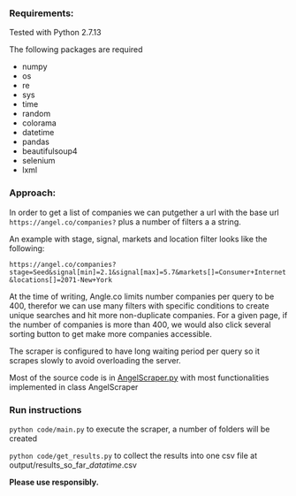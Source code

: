 
### Requirements:

Tested with Python 2.7.13

The following packages are required
* numpy
* os
* re
* sys
* time
* random
* colorama
* datetime
* pandas
* beautifulsoup4
* selenium
* lxml


### Approach:

In order to get a list of companies we can putgether a url with the base url ```https://angel.co/companies?``` 
plus a number of filters a a string.

An example with stage, signal, markets and location filter looks like the following:

```https://angel.co/companies?stage=Seed&signal[min]=2.1&signal[max]=5.7&markets[]=Consumer+Internet&locations[]=2071-New+York```

At the time of writing, Angle.co limits number companies per query to be 400, 
therefor we can use many filters with specific conditions to create unique searches and 
hit more non-duplicate companies. For a given page, if the number of companies is more than 400, we would also
click several sorting button to get make more companies accessible.

The scraper is configured to have long waiting period per query so it scrapes slowly
 to avoid overloading the server.
 
Most of the source code is in [AngelScraper.py](code/AngelScraper.py) with most functionalities implemented
in class AngelScraper

### Run instructions

```python code/main.py``` to execute the scraper, a number of folders will be created

```python code/get_results.py``` to collect the results into one csv file at output/results_so_far_$datatime$.csv

**Please use responsibly.**